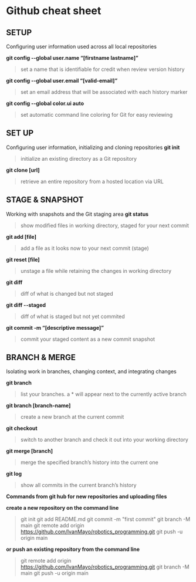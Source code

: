 # Github cheat sheet
## SETUP
Configuring user information used across all local repositories

**git config --global user.name “[firstname lastname]”**
>set a name that is identifiable for credit when review version history

**git config --global user.email “[valid-email]”**
> set an email address that will be associated with each history marker

**git config --global color.ui auto**
> set automatic command line coloring for Git for easy reviewing


## SET UP
Configuring user information, initializing and cloning repositories
**git init**
> initialize an existing directory as a Git repository

**git clone [url]**
> retrieve an entire repository from a hosted location via URL

## STAGE & SNAPSHOT
Working with snapshots and the Git staging area
**git status**
> show modified files in working directory, staged for your next commit

**git add [file]**
> add a file as it looks now to your next commit (stage)

**git reset [file]**
> unstage a file while retaining the changes in working directory

**git diff**
> diff of what is changed but not staged

**git diff --staged**
>diff of what is staged but not yet commited

**git commit -m “[descriptive message]”**
> commit your staged content as a new commit snapshot


## BRANCH & MERGE
Isolating work in branches, changing context, and integrating changes

**git branch**
>list your branches. a * will appear next to the currently active branch

**git branch [branch-name]**
>create a new branch at the current commit


**git checkout**
>switch to another branch and check it out into your working directory

**git merge [branch]**
>merge the specified branch’s history into the current one

**git log**
>show all commits in the current branch’s history

**Commands from git hub for new repositories and uploading files** 

**create a new repository on the command line**
>git init
>git add README.md
>git commit -m "first commit"
>git branch -M main
>git remote add origin https://github.com/IvanMayo/robotics_programming.git
>git push -u origin main


**or push an existing repository from the command line**
>git remote add origin https://github.com/IvanMayo/robotics_programming.git
>git branch -M main
>git push -u origin main

